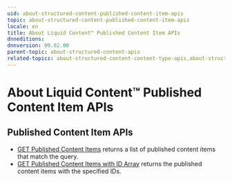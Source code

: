 ```yaml
---
uid: about-structured-content-published-content-item-apis
topic: about-structured-content-published-content-item-apis
locale: en
title: About Liquid Content™ Published Content Item APIs
dnneditions: 
dnnversion: 09.02.00
parent-topic: about-structured-content-apis
related-topics: about-structured-content-content-type-apis,about-structured-content-content-item-apis,about-structured-content-api-get-responses,about-structured-content-api-post-put-type-fields,creating-apps-that-use-microservices
---
```


# About Liquid Content™ Published Content Item APIs

## Published Content Item APIs

*   [GET Published Content Items](xref:api-publishedcontentitems-get) returns a list of published content items that match the query.
*   [GET Published Content Items with ID Array](xref:api-publishedcontentitems-getbyids-get) returns the published content items with the specified IDs.